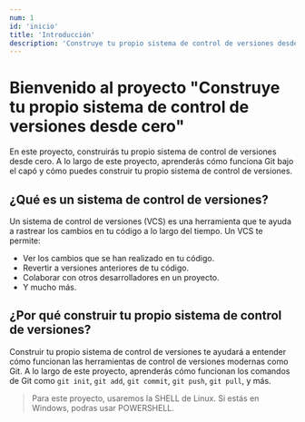 ```yaml
---
num: 1
id: 'inicio'
title: 'Introducción'
description: 'Construye tu propio sistema de control de versiones desde cero.'
---
```

# Bienvenido al proyecto "Construye tu propio sistema de control de versiones desde cero"

En este proyecto, construirás tu propio sistema de control de versiones desde cero. A lo largo de este proyecto, aprenderás cómo funciona Git bajo el capó y cómo puedes construir tu propio sistema de control de versiones.

## ¿Qué es un sistema de control de versiones?

Un sistema de control de versiones (VCS) es una herramienta que te ayuda a rastrear los cambios en tu código a lo largo del tiempo. Un VCS te permite:
- Ver los cambios que se han realizado en tu código.
- Revertir a versiones anteriores de tu código.
- Colaborar con otros desarrolladores en un proyecto.
- Y mucho más.

## ¿Por qué construir tu propio sistema de control de versiones?

Construir tu propio sistema de control de versiones te ayudará a entender cómo funcionan las herramientas de control de versiones modernas como Git. A lo largo de este proyecto, aprenderás cómo funcionan los comandos de Git como `git init`, `git add`, `git commit`, `git push`, `git pull`, y más.


> Para este proyecto, usaremos la SHELL de Linux. Si estás en Windows, podras usar POWERSHELL.